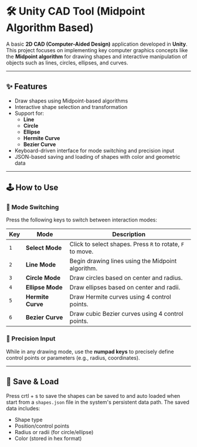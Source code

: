 # 🛠️ Unity CAD Tool (Midpoint Algorithm Based)

A basic **2D CAD (Computer-Aided Design)** application developed in **Unity**. This project focuses on implementing key computer graphics concepts like the **Midpoint algorithm** for drawing shapes and interactive manipulation of objects such as lines, circles, ellipses, and curves.

---

## ✨ Features

- Draw shapes using Midpoint-based algorithms
- Interactive shape selection and transformation
- Support for:
  - **Line**
  - **Circle**
  - **Ellipse**
  - **Hermite Curve**
  - **Bezier Curve**
- Keyboard-driven interface for mode switching and precision input
- JSON-based saving and loading of shapes with color and geometric data

---

## 🕹️ How to Use

### 🔄 Mode Switching

Press the following keys to switch between interaction modes:

| Key | Mode            | Description                                |
|-----|------------------|--------------------------------------------|
| `1` | **Select Mode**  | Click to select shapes. Press `R` to rotate, `F` to move. |
| `2` | **Line Mode**    | Begin drawing lines using the Midpoint algorithm. |
| `3` | **Circle Mode**  | Draw circles based on center and radius. |
| `4` | **Ellipse Mode** | Draw ellipses based on center and radii. |
| `5` | **Hermite Curve**| Draw Hermite curves using 4 control points. |
| `6` | **Bezier Curve** | Draw cubic Bezier curves using 4 control points. |

### 🔢 Precision Input

While in any drawing mode, use the **numpad keys** to precisely define control points or parameters (e.g., radius, coordinates).

---

## 💾 Save & Load

Press crtl + s to save the shapes can be saved to and auto loaded when start from a `shapes.json` file in the system's persistent data path. The saved data includes:

- Shape type
- Position/control points
- Radius or radii (for circle/ellipse)
- Color (stored in hex format)

